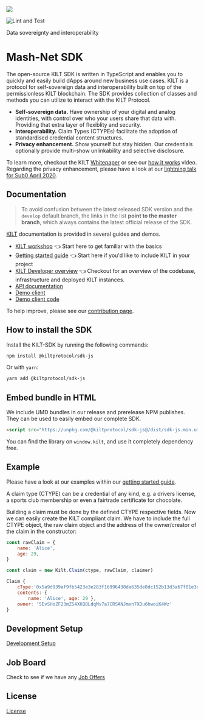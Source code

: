 [![](https://user-images.githubusercontent.com/1248214/57789522-600fcc00-7739-11e9-86d9-73d7032f40fc.png)
](https://kilt.io)

![Lint and Test](https://github.com/KILTprotocol/sdk-js/workflows/Lint%20and%20Test/badge.svg)

Data sovereignty and interoperability

# Mash-Net SDK

The open-source KILT SDK is written in TypeScript and enables you to quickly and easily build dApps around new business use cases. KILT is a protocol for self-sovereign data and interoperability built on top of the permissionless KILT blockchain. The SDK provides collection of classes and methods you can utilize to interact with the KILT Protocol.

- **Self-sovereign data.** Have ownership of your digital and analog identities, with control over who your users share that data with. Providing that extra layer of flexiblity and security.
- **Interoperability.** Claim Types (CTYPEs) facilitate the adoption of standardised credential content structures.
- **Privacy enhancement.** Show yourself but stay hidden. Our credentials optionally provide multi-show unlinkability and selective disclosure.

To learn more, checkout the KILT [Whitepaper](https://kilt.io/wp-content/uploads/2019/05/KILT-Whitepaper-v2019-May-28.pdf) or see our [how it works](https://kilt.io/kilt-data-sovereignty-and-interoperability/) video.
Regarding the privacy enhancement, please have a look at our [lightning talk for Sub0 April 2020](https://drive.google.com/file/d/16HHPn1BA5o-W8QCeHfoTI1tNb5yQUZzt/view?usp=sharing).

## Documentation

> To avoid confusion between the latest released SDK version and the `develop` default branch, the links in the list **point to the master branch**, which always contains the latest official release of the SDK.

[KILT](https://kilt.io) documentation is provided in several guides and demos.

- [KILT workshop](https://github.com/KILTprotocol/kilt-workshop-101) 👈 Start here to get familiar with the basics
- [Getting started guide](https://github.com/KILTprotocol/sdk-js/blob/master/docs/getting-started.md) 👈 Start here if you'd like to include KILT in your project
- [KILT Developer overview](https://dev.kilt.io/) 👈 Checkout for an overview of the codebase, infrastructure and deployed KILT instances.
- [API documentation](https://kiltprotocol.github.io/sdk-js)
- [Demo client](https://kilt.io/developers-sub/kilt-demo-client/)
- [Demo client code](https://github.com/KILTprotocol/demo-client)

To help improve, please see our [contribution page](/docs/contribution-guide.md).

## How to install the SDK

Install the KILT-SDK by running the following commands:

```bash
npm install @kiltprotocol/sdk-js
```

Or with `yarn`:

```bash
yarn add @kiltprotocol/sdk-js
```
## Embed bundle in HTML

We include UMD bundles in our release and prerelease NPM publishes.
They can be used to easily embed our complete SDK.

```html
<script src="https://unpkg.com/@kiltprotocol/sdk-js@/dist/sdk-js.min.umd.js"></script>
```

You can find the library on `window.kilt`, and use it completely dependency free.
## Example

Please have a look at our examples within our [getting started guide](/docs/getting-started.md).

A claim type (CTYPE) can be a credential of any kind, e.g. a drivers license, a sports club membership or even a fairtrade certificate for chocolate.

Building a claim must be done by the defined CTYPE respective fields.
Now we can easily create the KILT compliant claim. We have to include the full CTYPE object, the raw claim object and the address of the owner/creator of the claim in the constructor:

```javascript
const rawClaim = {
    name: 'Alice',
    age: 29,
}

const claim = new Kilt.Claim(ctype, rawClaim, claimer)

Claim {
    cType:'0x5a9d939af9fb5423e3e283f16996438da635de8dc152b13d3a67f01e3d6b0fc0',
    contents: {
        name: 'Alice', age: 29 },
    owner: '5EvSHoZF23mZS4XKQBLdqMv7a7CRSANJmxn7XDu6hwoiK4Wz'
}
```

## Development Setup

[Development Setup](/docs/development-setup.md)

## Job Board

Check to see if we have any [Job Offers](https://kilt.io/job-offers/)

## License

[License](/LICENSE)
